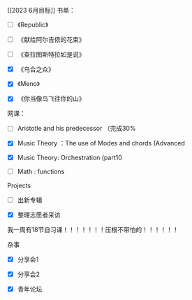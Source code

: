 [[2023 6月目标]]
书单：

  

- [ ] 《Republic》

- [ ] 《献给阿尔吉侬的花束》

- [ ] 《查拉图斯特拉如是说》

- [x] 《乌合之众》

- [x] 《Meno》

- [x] 《你当像鸟飞往你的山》

网课：

  

- [ ] Aristotle and his predecessor （完成30%

- [x] Music Theory ：The use of Modes and chords (Advanced

- [x] Music Theory: Orchestration (part10

- [ ] Math : functions

Projects

  

- [ ] 出新专辑

- [x] 整理志愿者采访

我一周有18节自习课！！！！！！！压根不带怕的！！！！！！

杂事

- [x] 分享会1

- [x] 分享会2

- [x] 青年论坛
